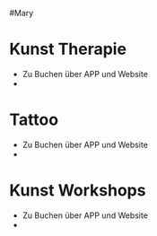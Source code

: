 #Mary
# Kunst Therapie
- Zu Buchen über APP und Website
- 
# Tattoo
- Zu Buchen über APP und Website
- 
# Kunst Workshops
- Zu Buchen über APP und Website
- 